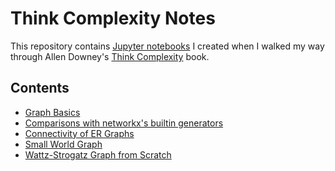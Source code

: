 # Think Complexity Notes

This repository contains [Jupyter notebooks](http://jupyter.readthedocs.io/en/latest/) I created
when I walked my way through Allen Downey's [Think Complexity](http://greenteapress.com/complexity2/html/index.html)
book.

## Contents
- [Graph Basics](http://nbviewer.jupyter.org/github/XiaoTaoWang/Think-Complexity-Notes/blob/master/notebooks/Graph-basics.ipynb)
- [Comparisons with networkx's builtin generators](http://nbviewer.jupyter.org/github/XiaoTaoWang/Think-Complexity-Notes/blob/master/notebooks/Comparisons-with-networkx-generators.ipynb)
- [Connectivity of ER Graphs](http://nbviewer.jupyter.org/github/XiaoTaoWang/Think-Complexity-Notes/blob/master/notebooks/ER-Graph-Connectivity.ipynb)
- [Small World Graph](http://nbviewer.jupyter.org/github/XiaoTaoWang/Think-Complexity-Notes/blob/master/notebooks/Small-World-Graph.ipynb)
- [Wattz-Strogatz Graph from Scratch](http://nbviewer.jupyter.org/github/XiaoTaoWang/Think-Complexity-Notes/blob/master/notebooks/Wattz-Strogatz-Graph-from-Scratch.ipynb)